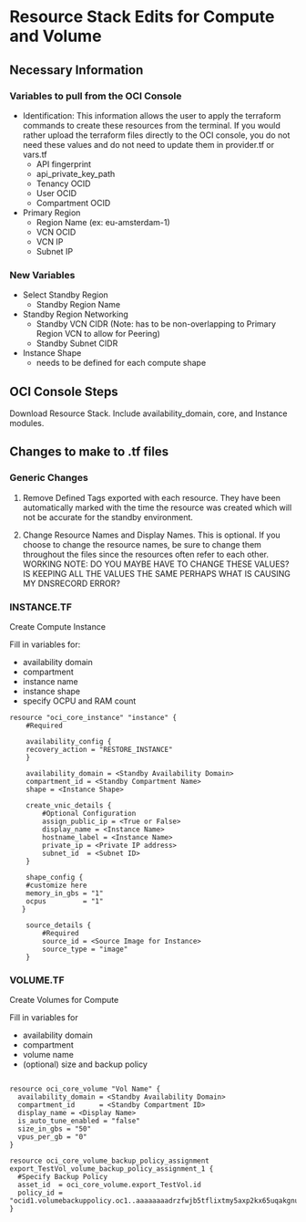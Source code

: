 

# Resource Stack Edits for Compute and Volume


## Necessary Information

### Variables to pull from the OCI Console

- Identification: This information allows the user to apply the terraform commands to create these resources from the terminal. If you would rather upload the terraform files directly to the OCI console, you do not need these values and do not need to update them in provider.tf or vars.tf
    - API fingerprint
    - api_private_key_path
    - Tenancy OCID
    - User OCID
    - Compartment OCID
- Primary Region
    - Region Name (ex: eu-amsterdam-1)
    - VCN OCID              
    - VCN IP                
    - Subnet IP                  

### New Variables

- Select Standby Region     
    - Standby Region Name 
- Standby Region Networking
    - Standby VCN CIDR (Note: has to be non-overlapping to Primary Region VCN to allow for Peering)
    - Standby Subnet CIDR 
 -    Instance Shape
      - needs to be defined for each compute shape                                              


## OCI Console Steps

 Download Resource Stack. Include availability_domain, core, and Instance modules.
 
## Changes to make to .tf files

### Generic Changes

1. Remove Defined Tags exported with each resource. They have been automatically marked with the time the resource was created which will not be accurate for the standby environment.

2. Change Resource Names and Display Names. This is optional. If you choose to change the resource names, be sure to change them throughout the files since the resources often refer to each other. 
WORKING NOTE: DO YOU MAYBE HAVE TO CHANGE THESE VALUES? IS KEEPING ALL THE VALUES THE SAME PERHAPS WHAT IS CAUSING MY DNSRECORD ERROR?



### INSTANCE.TF

Create Compute Instance

 Fill in variables for:
 - availability domain
 - compartment
 - instance name
 - instance shape
 - specify OCPU and RAM count

```
resource "oci_core_instance" "instance" {
    #Required
    
    availability_config {
    recovery_action = "RESTORE_INSTANCE"
    }
    
    availability_domain = <Standby Availability Domain>
    compartment_id = <Standby Compartment Name>
    shape = <Instance Shape>

    create_vnic_details {
        #Optional Configuration
        assign_public_ip = <True or False>
        display_name = <Instance Name>
        hostname_label = <Instance Name>
        private_ip = <Private IP address>
        subnet_id  = <Subnet ID>
    }

    shape_config {
    #customize here
    memory_in_gbs = "1"
    ocpus         = "1"
   }

    source_details {
        #Required
        source_id = <Source Image for Instance>
        source_type = "image"
    }
   ```


### VOLUME.TF

Create Volumes for Compute

 Fill in variables for 
 - availability domain
 - compartment
 - volume name
 - (optional) size and backup policy

```

resource oci_core_volume "Vol Name" {
  availability_domain = <Standby Availability Domain>
  compartment_id      = <Standby Compartment ID>
  display_name = <Display Name>
  is_auto_tune_enabled = "false"
  size_in_gbs = "50"
  vpus_per_gb = "0"
}

resource oci_core_volume_backup_policy_assignment export_TestVol_volume_backup_policy_assignment_1 {
  #Specify Backup Policy
  asset_id  = oci_core_volume.export_TestVol.id
  policy_id = "ocid1.volumebackuppolicy.oc1..aaaaaaaadrzfwjb5tflixtmy5axp2kx65uqakgnupfogabzjhtn5x5dfra6q"
}

```


